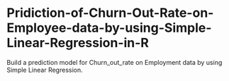 # Pridiction-of-Churn-Out-Rate-on-Employee-data-by-using-Simple-Linear-Regression-in-R
 Build a prediction model for Churn_out_rate  on Employment data by using Simple Linear Regression.
